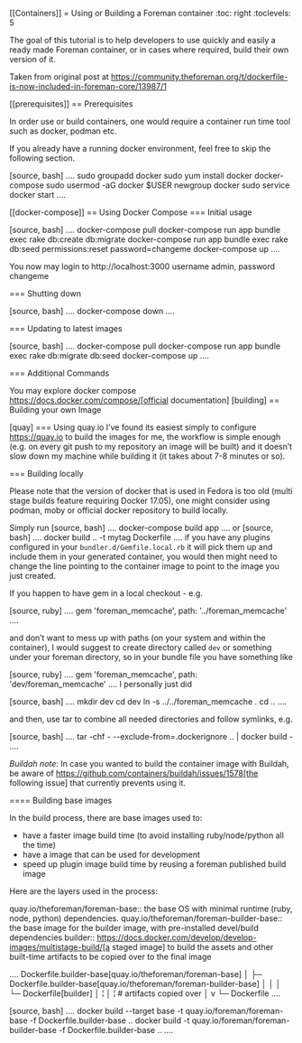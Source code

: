 [[Containers]]
= Using or Building a Foreman container
:toc: right
:toclevels: 5

The goal of this tutorial is to help developers to use quickly and easily a ready made Foreman container, or in cases where required, build their own version of it. 

Taken from original post at https://community.theforeman.org/t/dockerfile-is-now-included-in-foreman-core/13987/1

[[prerequisites]]
== Prerequisites

In order use or build containers, one would require a container run time tool such as docker, podman etc.

If you already have a running docker environment, feel free to skip the following section.

[source, bash]
....
sudo groupadd docker
sudo yum install docker docker-compose
sudo usermod -aG docker $USER
newgroup docker
sudo service docker start
....

[[docker-compose]]
== Using Docker Compose
=== Initial usage

[source, bash]
....
docker-compose pull
docker-compose run app bundle exec rake db:create db:migrate
docker-compose run app bundle exec rake db:seed permissions:reset password=changeme 
docker-compose up
....

You now may login to http://localhost:3000
username admin, password changeme

=== Shutting down

[source, bash]
....
docker-compose down
....


=== Updating to latest images

[source, bash]
....
docker-compose pull
docker-compose run app bundle exec rake db:migrate db:seed
docker-compose up
....

=== Additional Commands

You may explore docker compose https://docs.docker.com/compose/[official documentation]
[building]
== Building your own Image

[quay]
=== Using quay.io
I’ve found its easiest simply to configure https://quay.io to build the images for me, the workflow is simple enough (e.g. on every git push to my repository an image will be built) and it doesn’t slow down my machine while building it (it takes about 7-8 minutes or so).

=== Building locally

Please note that the version of docker that is used in Fedora is too old (multi stage builds feature requiring Docker 17.05), one might consider using podman, moby or official docker repository to build locally.

Simply run
[source, bash]
....
docker-compose build app
....
or
[source, bash]
....
docker build .. -t mytag Dockerfile
....
if you have any plugins configured in your `bundler.d/Gemfile.local.rb` it will pick them up and include them in your generated container, you would then might need to change the line pointing to the container image to point to the image you just created.

If you happen to have gem in a local checkout - e.g.

[source, ruby]
....
gem 'foreman_memcache', path: '../foreman_memcache'
....

and don’t want to mess up with paths (on your system and within the container), I would suggest to create directory called `dev` or something under your foreman directory, so in your bundle file you have something like

[source, ruby]
....
gem 'foreman_memcache', path: 'dev/foreman_memcache'
....
I personally just did

[source, bash]
....
mkdir dev
cd dev
ln -s ../../foreman_memcache .
cd ..
....

and then, use tar to combine all needed directories and follow symlinks, e.g.

[source, bash]
....
tar -chf - --exclude-from=.dockerignore .. | docker build -
....

*Buildah note*: In case you wanted to build the container image with Buildah, be aware of https://github.com/containers/buildah/issues/1578[the following issue] that currently prevents using it.

==== Building base images

In the build process, there are base images used to:

* have a faster image build time (to avoid installing ruby/node/python all the time)
* have a image that can be used for development
* speed up plugin image build time by reusing a foreman published build image

Here are the layers used in the process:

quay.io/theforeman/foreman-base::
    the base OS with minimal runtime (ruby, node, python) dependencies.
quay.io/theforeman/foreman-builder-base::
    the base image for the builder image, with pre-installed devel/build dependencies
builder::
    https://docs.docker.com/develop/develop-images/multistage-build/[a staged image]
    to build the assets and other built-time artifacts to be copied over to the final image


....
Dockerfile.builder-base[quay.io/theforeman/foreman-base]
│
├─ Dockerfile.builder-base[quay.io/theforeman/foreman-builder-base]
│  │
│  └─ Dockerfile[builder]
│     ¦
│     ¦ # artifacts copied over
│     v
└─ Dockerfile
....

[source, bash]
....
docker build --target base -t quay.io/foreman/foreman-base -f Dockerfile.builder-base ..
docker build -t quay.io/foreman/foreman-builder-base -f Dockerfile.builder-base ..
....
